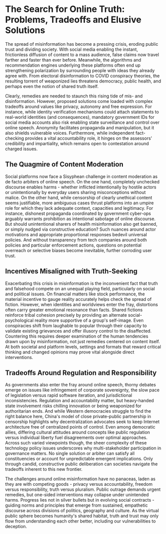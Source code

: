 

# The Search for Online Truth: Problems, Tradeoffs and Elusive Solutions

The spread of misinformation has become a pressing crisis, eroding public trust and dividing society. With social media enabling the instant, frictionless diffusion of content to a mass audience, false claims now travel farther and faster than ever before. Meanwhile, the algorithms and recommendation engines underlying these platforms often end up strengthening polarization by surrounding people with ideas they already agree with. From electoral disinformation to COVID conspiracy theories, the resulting torrent of weaponized lies threatens democracy, public health, and perhaps even the notion of shared truth itself. 

Clearly, remedies are needed to staunch this rising tide of mis- and disinformation. However, proposed solutions come loaded with complex tradeoffs around values like privacy, autonomy and free expression. For instance, while identity verification mechanisms could attach statements to real-world identities (and consequences), mandatory government IDs for social media accounts also risk enabling state surveillance and control over online speech. Anonymity facilitates propaganda and manipulation, but it also shields vulnerable voices. Furthermore, while independent fact-checking provides a vital accountability role, it hinges on the assessors' credibility and impartiality, which remains open to contestation around charged issues. 

## The Quagmire of Content Moderation
Social platforms now face a Sisyphean challenge in content moderation as de facto arbiters of online speech. On the one hand, completely unchecked discourse enables harms - whether inflicted intentionally by hostile actors or unintentionally by everyday users sharing misconceptions without malice. On the other hand, while censorship of clearly unethical content seems justifiable, more ambiguous cases thrust platforms into an umpire role for which they lack adequate context, capacities and legitimacy. For instance, dishonest propaganda coordinated by government cyber-ops arguably warrants prohibition as intentional sabotage of online discourse. But should unintentional sharers of health misinformation also get banned, or simply nudged via constructive education? Such nuances around actor motivations and appropriate proportional responses bedevil universal policies. And without transparency from tech companies around both policies and particular enforcement actions, questions on potential overreach or selective biases become inevitable, further corroding user trust. 

## Incentives Misaligned with Truth-Seeking
Exacerbating this crisis in misinformation is the inconvenient fact that truth and falsehood compete on an unequal playing field, particularly on social and political issues. On financial matters like stock performance, the material incentive to gauge reality accurately helps check the spread of fiction. However, when identities and worldviews enter the fray, distortions often carry greater emotional resonance than facts. Shared fictions reinforce tribal cohesion precisely by providing an alternate social-psychological reality more supportive of a group's self-image. Even conspiracies shift from laughable to popular through their capacity to validate existing grievances and offer illusory control to the disaffected. Countering this requires deeper examination of the human tendencies drawn upon by misinformation, not just remedies centered on content itself. At both societal and platform levels, settings and formats that reward critical thinking and changed opinions may prove vital alongside direct interventions.

## Tradeoffs Around Regulation and Responsibility  

As governments also enter the fray around online speech, thorny debates emerge on issues like infringement of corporate sovereignty, the slow pace of legislation versus rapid software iteration, and jurisdictional inconsistencies. Regulation and accountability matter, but heavy-handed state involvement risks chilling innovation or being weaponized for authoritarian ends. And while Western democracies struggle to find the right balance here, China's model of close private-public partnership in censorship highlights why decentralization advocates seek to keep Internet architecture free of centralized points of control. Even among democratic allies, differing cultural attitudes around concepts like public regulation versus individual liberty fuel disagreements over optimal approaches. Across such varied viewpoints though, the sheer complexity of these technology policy issues underscores why multi-stakeholder participation in governance matters. No single solution or arbiter can satisfy all constituencies or account for unpredictable emergent implications. Only through candid, constructive public deliberation can societies navigate the tradeoffs inherent to this new frontier.

The challenges around online misinformation have no panaceas, laden as they are with competing goods - privacy versus accountability, freedom versus responsibility, truth versus pluralism. Public outrage demands urgent remedies, but one-sided interventions may collapse under unintended harms. Progress lies not in silver bullets but in evolving social contracts - guiding norms and principles that emerge from sustained, empathetic discourse across divisions of politics, geography and culture. As the virtual public sphere becomes humanity's shared habitat, truth and trust may only flow from understanding each other better, including our vulnerabilities to deception.